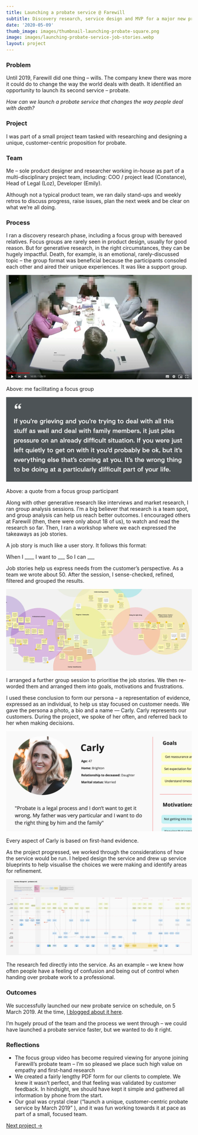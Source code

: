 ```yaml
---
title: Launching a probate service @ Farewill
subtitle: Discovery research, service design and MVP for a major new product line · 2019
date: '2020-05-09'
thumb_image: images/thumbnail-launching-probate-square.png
image: images/launching-probate-service-job-stories.webp 
layout: project
---
```


### Problem

Until 2019, Farewill did one thing – wills. The company knew there was more it could do to change the way the world deals with death. It identified an opportunity to launch its second service – probate. 

*How can we launch a probate service that changes the way people deal with death?*

### Project

I was part of a small project team tasked with researching and designing a unique, customer-centric proposition for probate.

### Team

Me – sole product designer and researcher working in-house as part of a multi-disciplinary project team, including:
COO / project lead (Constance), Head of Legal (Loz), Developer (Emily).

Although not a typical product team, we ran daily stand-ups and weekly retros to discuss progress, raise issues, plan the next week and be clear on what we’re all doing.

### Process

I ran a discovery research phase, including a focus group with bereaved relatives. Focus groups are rarely seen in product design, usually for good reason. But for generative research, in the right circumstances, they can be hugely impactful. Death, for example, is an emotional, rarely-discussed topic – the group format was beneficial because the participants consoled each other and aired their unique experiences. It was like a support group. 

![Focus group](/images/launching-probate-service-focus-group.webp "Focus group")

Above: me facilitating a focus group

![Quote from focus group](/images/launching-probate-service-focus-group-quote.webp "Quote from focus group")

Above: a quote from a focus group participant

Along with other generative research like interviews and market research, I ran group analysis sessions. I’m a big believer that research is a team spot, and group analysis can help us reach better outcomes. 
I encouraged others at Farewill (then, there were only about 18 of us), to watch and read the research so far. Then, I ran a workshop where we each expressed the takeaways as job stories.

A job story is much like a user story. It follows this format:

When I ____
I want to ___
So I can ___

Job stories help us express needs from the customer’s perspective. As a team we wrote about 50. After the session, I sense-checked, refined, filtered and grouped the results.

![Research analysis](/images/launching-probate-service-job-stories.webp "Research analysis")

I arranged a further group session to prioritise the job stories. We then re-worded them and arranged them into goals, motivations and frustrations.

I used these conclusion to form our persona – a representation of evidence, expressed as an individual, to help us stay focused on customer needs. We gave the persona a photo, a bio and a name — Carly. Carly represents our customers. During the project, we spoke of her often, and referred back to her when making decisions.

![Excerpt from persona](/images/launching-probate-service-persona.webp "Excerpt from persona")

Every aspect of Carly is based on first-hand evidence.

As the project progressed, we worked through the considerations of how the service would be run. I helped design the service and drew up service blueprints to help visualise the choices we were making and identify areas for refinement. 

![Excerpt from service blueprint](/images/launching-probate-service-blueprint.webp "Excerpt from service blueprint")

The research fed directly into the service. As an example – we knew how often people have a feeling of confusion and being out of control when handing over probate work to a professional.

### Outcomes

We successfully launched our new probate service on schedule, on 5 March 2019. At the time, [I blogged about it here](https://medium.com/farewill/how-and-why-we-built-our-new-probate-service-on-customer-needs-fc78d6f5b228). 

I’m hugely proud of the team and the process we went through – we could have launched a probate service faster, but we wanted to do it right.

### Reflections

- The focus group video has become required viewing for anyone joining Farewill’s probate team – I’m so pleased we place such high value on empathy and first-hand research
- We created a fairly lengthy PDF form for our clients to complete. We knew it wasn’t perfect, and that feeling was validated by customer feedback. In hindsight, we should have kept it simple and gathered all information by phone from the start. 
- Our goal was crystal clear (“launch a unique, customer-centric probate service by March 2019” ), and it was fun working towards it at pace as part of a small, focused team.

[Next project →](/portfolio/will-guidance-farewill)